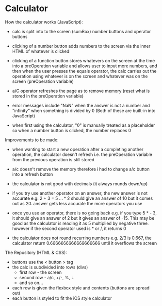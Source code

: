 # Calculator

How the calculator works (JavaScript):

- calc is split into to the screen (sumBox) number buttons and operator buttons

- clicking of a number button adds numbers to the screen via the inner HTML of whatever is clicked

- clicking of a function button stores whatevers on the screen at the time into a preOperation variable and allows user to input more numbers, and then when the user presses the equals operator, the calc carries out the operation using whatever is on the screen and whatever was on the screen (preOperation variable)

- a/C operator refreshes the page as to remove memory (reset what is stored in the preOperation variable)

- error messages include "NaN" when the answer is not a number and "infinity" when something is divided by 0
(Both of these are built-in into JavaScript)

- when first using the calculator, "0" is manually treated as a placeholder so when a number button is clicked, the number replaces 0



Improvements to be made:

- when wanting to start a new operation after a completing another operation, the calculator doesn't refresh i.e. the preOperation variable from the previous operation is still stored.

- a/c doesn't remove the memory therefore i had to change a/c  button into a refresh button

- the calculator is not good with decimals (it always rounds down/up)

- if you try use another operator on an answer, the new answer is not accurate e.g. 2 + 3 = 5 ... * 2 should give an answer of 10 but it comes out as 20. answer gets less accurate the more operators you use

- once you use an operator, there is no going back e.g. if you type 5 * - 3, it should give an answer of 2 but it gives an answer of -15.
This may be good as the calculator is reading it as 5 multiplied by negative three. however if the second operator used is * or /, it returns 0

- the calculator does not round recurring numbers e.g. 2/3 is 0.667, the calculator return 0.6666666666666666666 until it overflows the screen



The Repository (HTML & CSS):

- buttons use the < button > tag
- the calc is subdivided into rows (divs)
    - first row - the screen
    - second row - a/c, +/-, %, ÷ 
    - and so on...
- each row is given the flexbox style and contents (buttons are spread out)
- each button is styled to fit the iOS style calculator
